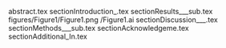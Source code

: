 abstract.tex
sectionIntroduction_.tex
sectionResults___sub.tex
figures/Figure1/Figure1.png
/Figure1.ai
sectionDiscussion___.tex
sectionMethods___sub.tex
sectionAcknowledgeme.tex
sectionAdditional_In.tex
